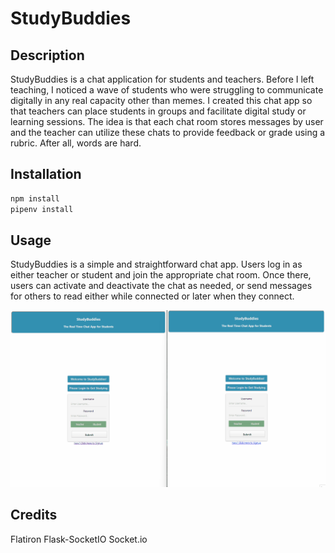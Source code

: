 # StudyBuddies

## Description

StudyBuddies is a chat application for students and teachers. Before I left teaching, I noticed a wave of students who were struggling to communicate digitally in any real capacity other than memes. I created this chat app so that teachers can place students in groups and facilitate digital study or learning sessions. The idea is that each chat room stores messages by user and the teacher can utilize these chats to provide feedback or grade using a rubric. After all, words are hard.

## Installation

```bash
npm install
pipenv install
```

## Usage

StudyBuddies is a simple and straightforward chat app.
Users log in as either teacher or student and join the appropriate chat room. Once there, users can activate and deactivate the chat as needed, or send messages for others to read either while connected or later when they connect.

![General Usage of StudyBuddies](client/src/media/StudyBuddiesGIF.gif)

## Credits

Flatiron
Flask-SocketIO
Socket.io